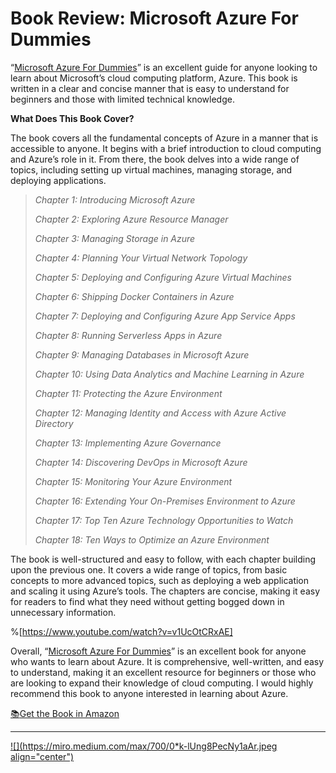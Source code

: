 # Book Review: Microsoft Azure For Dummies

“[Microsoft Azure For Dummies](https://rebrand.ly/devshelf-052)” is an excellent guide for anyone looking to learn about Microsoft’s cloud computing platform, Azure. This book is written in a clear and concise manner that is easy to understand for beginners and those with limited technical knowledge.

**What Does This Book Cover?**

The book covers all the fundamental concepts of Azure in a manner that is accessible to anyone. It begins with a brief introduction to cloud computing and Azure’s role in it. From there, the book delves into a wide range of topics, including setting up virtual machines, managing storage, and deploying applications.

> *Chapter 1: Introducing Microsoft Azure*
> 
> *Chapter 2: Exploring Azure Resource Manager*
> 
> *Chapter 3: Managing Storage in Azure*
> 
> *Chapter 4: Planning Your Virtual Network Topology*
> 
> *Chapter 5: Deploying and Configuring Azure Virtual Machines*
> 
> *Chapter 6: Shipping Docker Containers in Azure*
> 
> *Chapter 7: Deploying and Configuring Azure App Service Apps*
> 
> *Chapter 8: Running Serverless Apps in Azure*
> 
> *Chapter 9: Managing Databases in Microsoft Azure*
> 
> *Chapter 10: Using Data Analytics and Machine Learning in Azure*
> 
> *Chapter 11: Protecting the Azure Environment*
> 
> *Chapter 12: Managing Identity and Access with Azure Active Directory*
> 
> *Chapter 13: Implementing Azure Governance*
> 
> *Chapter 14: Discovering DevOps in Microsoft Azure*
> 
> *Chapter 15: Monitoring Your Azure Environment*
> 
> *Chapter 16: Extending Your On-Premises Environment to Azure*
> 
> *Chapter 17: Top Ten Azure Technology Opportunities to Watch*
> 
> *Chapter 18: Ten Ways to Optimize an Azure Environment*

The book is well-structured and easy to follow, with each chapter building upon the previous one. It covers a wide range of topics, from basic concepts to more advanced topics, such as deploying a web application and scaling it using Azure’s tools. The chapters are concise, making it easy for readers to find what they need without getting bogged down in unnecessary information.

%[https://www.youtube.com/watch?v=v1UcOtCRxAE] 

Overall, “[Microsoft Azure For Dummies](https://rebrand.ly/devshelf-052)” is an excellent book for anyone who wants to learn about Azure. It is comprehensive, well-written, and easy to understand, making it an excellent resource for beginners or those who are looking to expand their knowledge of cloud computing. I would highly recommend this book to anyone interested in learning about Azure.

[📚](https://emojipedia.org/books/)[Get the Book in Amazon](https://rebrand.ly/devshelf-052)

---

[![](https://miro.medium.com/max/700/0*k-lUng8PecNy1aAr.jpeg align="center")](https://devshelf.co)
